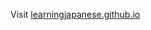 Visit <a href="https://learningjapanese.github.io" target="_blank">
learningjapanese.github.io
</a>
